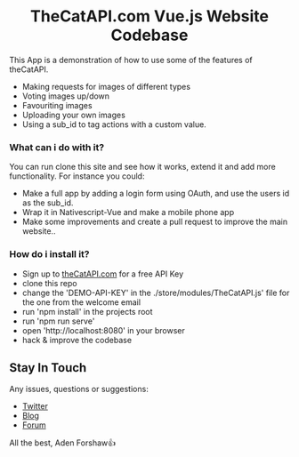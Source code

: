 <h1 align="center">TheCatAPI.com Vue.js Website Codebase</h2>

This App is a demonstration of how to use some of the features of theCatAPI. 
- Making requests for images of different types
- Voting images up/down
- Favouriting images
- Uploading your own images
- Using a sub_id to tag actions with a custom value.

### What can i do with it?

You can run clone this site and see how it works, extend it and add more functionality. For instance you could:
- Make a full app by adding a login form using OAuth, and use the users id as the sub_id. 
- Wrap it in Nativescript-Vue and make a mobile phone app
- Make some improvements and create a pull request to improve the main website..


### How do i install it?

- Sign up to [theCatAPI.com](https://theCatAPI.com) for a free API Key
- clone this repo
- change the 'DEMO-API-KEY' in the ./store/modules/TheCatAPI.js' file for the one from the welcome email
- run 'npm install' in the projects root
- run 'npm run serve'
- open 'http://localhost:8080' in your browser
- hack & improve the codebase

## Stay In Touch

Any issues, questions or suggestions:

- [Twitter](https://twitter.com/adenforshaw)
- [Blog](https://thatapiguy.com/)
- [Forum](https://forum.thatapiguy.com/)

All the best, Aden Forshaw👍
